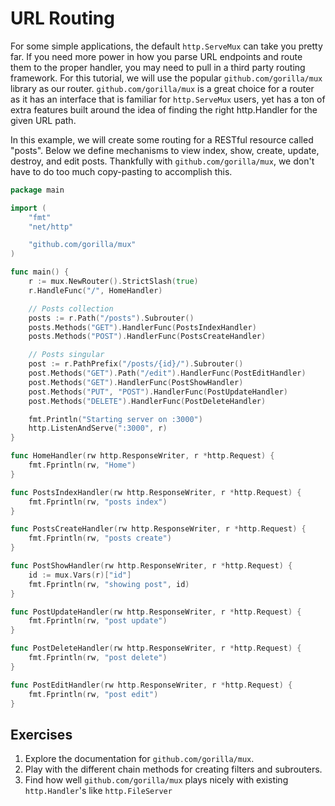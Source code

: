 # URL Routing

For some simple applications, the default `http.ServeMux` can take you pretty
far. If you need more power in how you parse URL endpoints and route them to the
proper handler, you may need to pull in a third party routing framework. For
this tutorial, we will use the popular `github.com/gorilla/mux` library as our
router. `github.com/gorilla/mux` is a great choice for a router as it has an
interface that is familiar for `http.ServeMux` users, yet has a ton of extra
features built around the idea of finding the right http.Handler for the given
URL path.

In this example, we will create some routing for a RESTful resource called
"posts". Below we define mechanisms to view index, show, create, update,
destroy, and edit posts. Thankfully with `github.com/gorilla/mux`, we don't
have to do too much copy-pasting to accomplish this.

``` go
package main

import (
    "fmt"
    "net/http"

    "github.com/gorilla/mux"
)

func main() {
    r := mux.NewRouter().StrictSlash(true)
    r.HandleFunc("/", HomeHandler)

    // Posts collection
    posts := r.Path("/posts").Subrouter()
    posts.Methods("GET").HandlerFunc(PostsIndexHandler)
    posts.Methods("POST").HandlerFunc(PostsCreateHandler)

    // Posts singular
    post := r.PathPrefix("/posts/{id}/").Subrouter()
    post.Methods("GET").Path("/edit").HandlerFunc(PostEditHandler)
    post.Methods("GET").HandlerFunc(PostShowHandler)
    post.Methods("PUT", "POST").HandlerFunc(PostUpdateHandler)
    post.Methods("DELETE").HandlerFunc(PostDeleteHandler)

    fmt.Println("Starting server on :3000")
    http.ListenAndServe(":3000", r)
}

func HomeHandler(rw http.ResponseWriter, r *http.Request) {
    fmt.Fprintln(rw, "Home")
}

func PostsIndexHandler(rw http.ResponseWriter, r *http.Request) {
    fmt.Fprintln(rw, "posts index")
}

func PostsCreateHandler(rw http.ResponseWriter, r *http.Request) {
    fmt.Fprintln(rw, "posts create")
}

func PostShowHandler(rw http.ResponseWriter, r *http.Request) {
    id := mux.Vars(r)["id"]
    fmt.Fprintln(rw, "showing post", id)
}

func PostUpdateHandler(rw http.ResponseWriter, r *http.Request) {
    fmt.Fprintln(rw, "post update")
}

func PostDeleteHandler(rw http.ResponseWriter, r *http.Request) {
    fmt.Fprintln(rw, "post delete")
}

func PostEditHandler(rw http.ResponseWriter, r *http.Request) {
    fmt.Fprintln(rw, "post edit")
}
```

## Exercises

1. Explore the documentation for `github.com/gorilla/mux`.
2. Play with the different chain methods for creating filters and subrouters.
3. Find how well `github.com/gorilla/mux` plays nicely with existing `http.Handler`'s like `http.FileServer`
